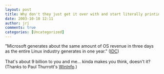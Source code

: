 ```yaml
---
layout: post
title: Why don't they just get it over with and start literally printing money?
date: 2003-10-10 12:11
author: jrj
comments: true
categories: [Uncategorized]
---
```

"Microsoft generates about the same amount of OS revenue in three days as the entire Linux industry generates in one year." (<a href="http://www.idcresearch.com" target="_blank">IDC</a>)
<br />
<br />That's about 9 billion to you and me... kinda makes you think, doesn't it?  (Thanks to Paul Thurrott's <a href="http://www.wininformant.com" target="_blank">WinInfo</a>.)
